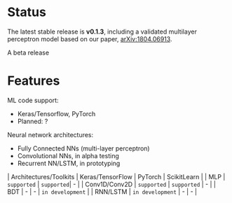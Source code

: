 # Status

The latest stable release is **v0.1.3**, including a validated multilayer perceptron model based on our paper, [arXiv:1804.06913](https://arxiv.org/abs/1804.06913).

A beta release 

# Features

ML code support: 
   * Keras/Tensorflow, PyTorch
   * Planned: ? 

Neural network architectures:
   * Fully Connected NNs (multi-layer perceptron) 
   * Convolutional NNs, in alpha testing
   * Recurrent NN/LSTM, in prototyping


| Architectures/Toolkits | Keras/TensorFlow | PyTorch | ScikitLearn |
| MLP | `supported` | `supported`| - |
| Conv1D/Conv2D | `supported` | `supported` | - |
| BDT | - | - | `in development` |
| RNN/LSTM | `in development` | - | - |

